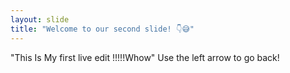 ```yaml
---
layout: slide
title: "Welcome to our second slide! 👇😅"
---
```

"This Is My first live edit !!!!!Whow"
Use the left arrow to go back!

